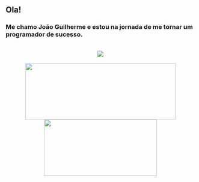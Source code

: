 ## Ola! 

### Me chamo João Guilherme e estou na jornada de me tornar um programador de sucesso.
<br>
<div align="center">
  <a href="https://www.linkedin.com/in/jguime/" target="_blank"><img src="https://img.shields.io/badge/-LinkedIn-%230077B5?style=for-the-badge&logo=linkedin&logoColor=white" target="_blank"></a> 
</div>
<br>
<div align="center">
  <a href="https://github.com/jguime">
  <img width="400em" height="150em" src="https://github-readme-stats.vercel.app/api?username=jguime&show_icons=true&theme=tokyonight&include_all_commits=true&count_private=true"/>
  <img width="300em" height="150em" src="https://github-readme-stats.vercel.app/api/top-langs/?username=jguime&layout=compact&langs_count=7&theme=tokyonight"/>
</div>


